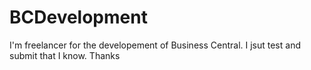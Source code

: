 # BCDevelopment
I'm freelancer for the developement of Business Central.
I jsut test and submit that I know.
Thanks
